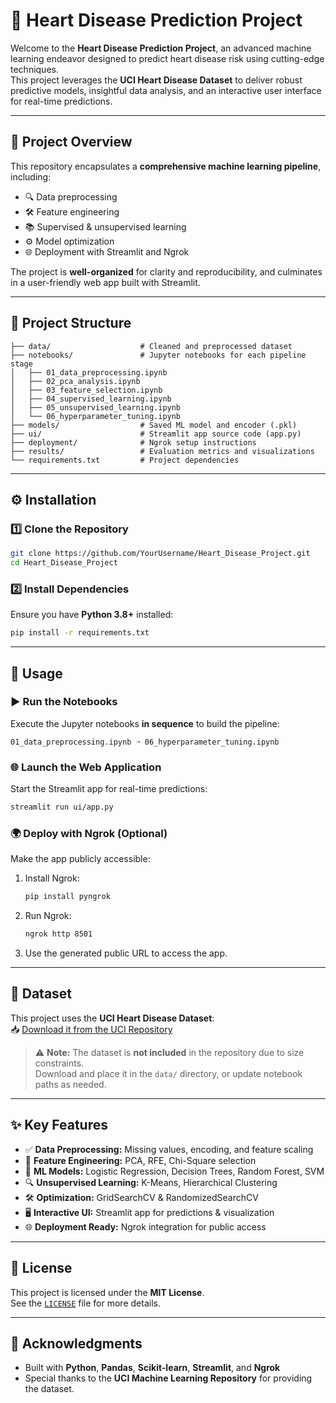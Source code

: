 
# 💓 Heart Disease Prediction Project

Welcome to the **Heart Disease Prediction Project**, an advanced machine learning endeavor designed to predict heart disease risk using cutting-edge techniques.  
This project leverages the **UCI Heart Disease Dataset** to deliver robust predictive models, insightful data analysis, and an interactive user interface for real-time predictions.

---

## 📌 Project Overview

This repository encapsulates a **comprehensive machine learning pipeline**, including:

- 🔍 Data preprocessing
- 🛠️ Feature engineering
- 📚 Supervised & unsupervised learning
- ⚙️ Model optimization
- 🌐 Deployment with Streamlit and Ngrok

The project is **well-organized** for clarity and reproducibility, and culminates in a user-friendly web app built with Streamlit.

---

## 📁 Project Structure

```
├── data/                    # Cleaned and preprocessed dataset
├── notebooks/               # Jupyter notebooks for each pipeline stage
│   ├── 01_data_preprocessing.ipynb
│   ├── 02_pca_analysis.ipynb
│   ├── 03_feature_selection.ipynb
│   ├── 04_supervised_learning.ipynb
│   ├── 05_unsupervised_learning.ipynb
│   └── 06_hyperparameter_tuning.ipynb
├── models/                  # Saved ML model and encoder (.pkl)
├── ui/                      # Streamlit app source code (app.py)
├── deployment/              # Ngrok setup instructions
├── results/                 # Evaluation metrics and visualizations
└── requirements.txt         # Project dependencies
```

---

## ⚙️ Installation

### 1️⃣ Clone the Repository
```bash
git clone https://github.com/YourUsername/Heart_Disease_Project.git
cd Heart_Disease_Project
```

### 2️⃣ Install Dependencies
Ensure you have **Python 3.8+** installed:
```bash
pip install -r requirements.txt
```

---

## 🚀 Usage

### ▶️ Run the Notebooks
Execute the Jupyter notebooks **in sequence** to build the pipeline:

```text
01_data_preprocessing.ipynb ➝ 06_hyperparameter_tuning.ipynb
```

### 🌐 Launch the Web Application
Start the Streamlit app for real-time predictions:
```bash
streamlit run ui/app.py
```

### 🌍 Deploy with Ngrok (Optional)
Make the app publicly accessible:

1. Install Ngrok:
   ```bash
   pip install pyngrok
   ```
2. Run Ngrok:
   ```bash
   ngrok http 8501
   ```
3. Use the generated public URL to access the app.

---

## 🧠 Dataset

This project uses the **UCI Heart Disease Dataset**:  
📥 [Download it from the UCI Repository](https://archive.ics.uci.edu/dataset/45/heart+disease)

> ⚠️ **Note:** The dataset is **not included** in the repository due to size constraints.  
Download and place it in the `data/` directory, or update notebook paths as needed.

---

## ✨ Key Features

- ✅ **Data Preprocessing:** Missing values, encoding, and feature scaling  
- 🧬 **Feature Engineering:** PCA, RFE, Chi-Square selection  
- 🤖 **ML Models:** Logistic Regression, Decision Trees, Random Forest, SVM  
- 🔍 **Unsupervised Learning:** K-Means, Hierarchical Clustering  
- 🛠️ **Optimization:** GridSearchCV & RandomizedSearchCV  
- 🖥️ **Interactive UI:** Streamlit app for predictions & visualization  
- 🌐 **Deployment Ready:** Ngrok integration for public access  

---

## 📄 License

This project is licensed under the **MIT License**.  
See the [`LICENSE`](LICENSE) file for more details.

---

## 🙏 Acknowledgments

- Built with **Python**, **Pandas**, **Scikit-learn**, **Streamlit**, and **Ngrok**
- Special thanks to the **UCI Machine Learning Repository** for providing the dataset.
